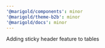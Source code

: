 ```yaml
---
'@marigold/components': minor
'@marigold/theme-b2b': minor
'@marigold/docs': minor
---
```


Adding sticky header feature to tables
